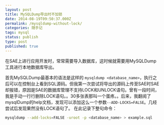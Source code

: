 ```yaml
---
layout: post
title: MySQLDump导出时不加锁
date: 2014-08-19T09:50:37.000Z
permalink: /mysqldump-without-lock/
categories: 随手记
tags: mysql
status: publish
type: post
published: true
---
```


在SAE上进行应用开发时，常常需要导入数据库，这时候就需要用MySQLDump工具进行本地数据库导出。

首先MySQLDump最基本的语法是这样的 `mysqldump <database_name>`，执行之后可以在控制台上看到SQL源码。但我第一次尝试将导出的源码上传至SAE时SAE却报错，原因是SAE的数据库管理不支持LOCK和UNLOCK语句。曾有一段时间，我是手动一行行删除LOCK语句。。30多张表那叫一个蛋疼。。后来，我翻阅了mysqlDump的help文档，发现可以添加这么一个参数`--ADD-LOCKS=FALSE`。几经尝试后发现果然没有LOCK语句了。 在此记录下整句命令：

```sh
mysqldump --add-locks=FALSE -uroot -p <database_name> > example.sql
```
